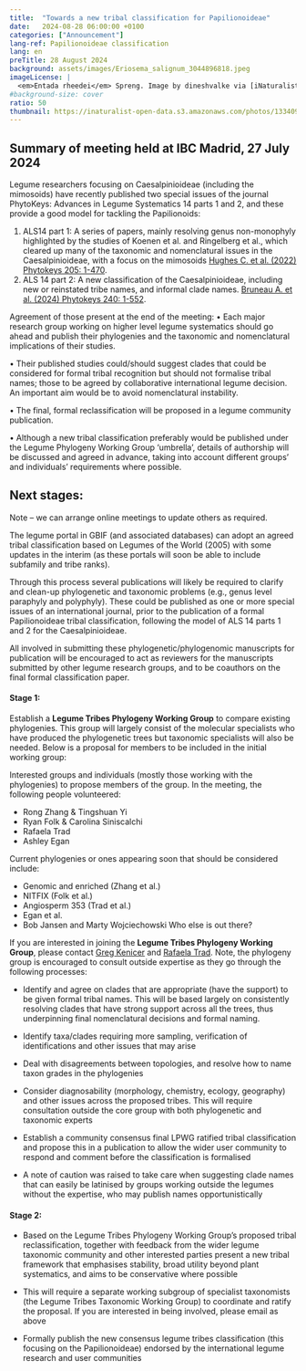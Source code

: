 ```yaml
---
title:  "Towards a new tribal classification for Papilionoideae"
date:   2024-08-28 06:00:00 +0100
categories: ["Announcement"]
lang-ref: Papilionoideae classification
lang: en
preTitle: 28 August 2024
background: assets/images/Eriosema_salignum_3044896818.jpeg
imageLicense: |
  <em>Entada rheedei</em> Spreng. Image by dineshvalke via [iNaturalist](https://www.inaturalist.org/observations/81342675)
#background-size: cover
ratio: 50
thumbnail: https://inaturalist-open-data.s3.amazonaws.com/photos/133409879/original.jpg
---
```


## Summary of meeting held at IBC Madrid, 27 July 2024

Legume researchers focusing on Caesalpinioideae (including the mimosoids) have recently published two special issues of the journal PhytoKeys: Advances in Legume Systematics 14 parts 1 and 2, and these provide a good model for tackling the Papilionoids:
1.	ALS14 part 1: A series of papers, mainly resolving genus non-monophyly highlighted by the studies of Koenen et al. and Ringelberg et al., which cleared up many of the taxonomic and nomenclatural issues in the Caesalpinioideae, with a focus on the mimosoids [Hughes C. et al. (2022) Phytokeys 205: 1-470](https://phytokeys.pensoft.net/issue/3247/).
2.	ALS 14 part 2: A new classification of the Caesalpinioideae, including new or reinstated tribe names, and informal clade names. [Bruneau A. et al. (2024) Phytokeys 240: 1-552](https://phytokeys.pensoft.net/article/101716/).

Agreement of those present at the end of the meeting:
•	Each major research group working on higher level legume systematics should go ahead and publish their phylogenies and the taxonomic and nomenclatural implications of their studies.

•	Their published studies could/should suggest clades that could be considered for formal tribal recognition but should not formalise tribal names; those to be agreed by collaborative international legume decision. An important aim would be to avoid nomenclatural instability. 

•	The final, formal reclassification will be proposed in a legume community publication.

•	Although a new tribal classification preferably would be published under the Legume Phylogeny Working Group ‘umbrella’, details of authorship will be discussed and agreed in advance, taking into account different groups’ and individuals’ requirements where possible. 

## Next stages:
Note – we can arrange online meetings to update others as required.

The legume portal in GBIF (and associated databases) can adopt an agreed tribal classification based on Legumes of the World (2005) with some updates in the interim (as these portals will soon be able to include subfamily and tribe ranks). 

Through this process several publications will likely be required to clarify and clean-up phylogenetic and taxonomic problems (e.g., genus level paraphyly and polyphyly). These could be published as one or more special issues of an international journal, prior to the publication of a formal Papilionoideae tribal classification, following the model of ALS 14 parts 1 and 2 for the Caesalpinioideae.

All involved in submitting these phylogenetic/phylogenomic manuscripts for publication will be encouraged to act as reviewers for the manuscripts submitted by other legume research groups, and to be coauthors on the final formal classification paper.

#### Stage 1:
Establish a **Legume Tribes Phylogeny Working Group** to compare existing phylogenies. This group will largely consist of the molecular specialists who have produced the phylogenetic trees but taxonomic specialists will also be needed. Below is a proposal for members to be included in the initial working group:

Interested groups and individuals (mostly those working with the phylogenies) to propose members of the group. In the meeting, the following people volunteered:
-	Rong Zhang & Tingshuan Yi
-	Ryan Folk & Carolina Siniscalchi
- Rafaela Trad
- Ashley Egan

Current phylogenies or ones appearing soon that should be considered include:
- Genomic and enriched (Zhang et al.)
- NITFIX (Folk et al.)
- Angiosperm 353 (Trad et al.)
-	Egan et al. 
- Bob Jansen and Marty Wojciechowski
Who else is out there?

If you are interested in joining the **Legume Tribes Phylogeny Working Group**, please contact [Greg Kenicer](mailto:gkenicer@rbge.org.uk) and [Rafaela Trad](mailto:rtrad@rbge.org.uk).
Note, the phylogeny group is encouraged to consult outside expertise as they go through the following processes:

- Identify and agree on clades that are appropriate (have the support) to be given formal tribal names. This will be based largely on consistently resolving clades that have strong support across all the trees, thus underpinning final nomenclatural decisions and formal naming. 

- Identify taxa/clades requiring more sampling, verification of identifications and other issues that may arise 

- Deal with disagreements between topologies, and resolve how to name taxon grades in the phylogenies 

- Consider diagnosability (morphology, chemistry, ecology, geography) and other issues across the proposed tribes. This will require consultation outside the core group with both phylogenetic and taxonomic experts

- Establish a community consensus final LPWG ratified tribal classification and propose this in a publication to allow the wider user community to respond and comment before the classification is formalised

- A note of caution was raised to take care when suggesting clade names that can easily be latinised by groups working outside the legumes without the expertise, who may publish names opportunistically

#### Stage 2:
- Based on the Legume Tribes Phylogeny Working Group’s proposed tribal reclassification, together with feedback from the wider legume taxonomic community and other interested parties present a new tribal framework that emphasises stability, broad utility beyond plant systematics, and aims to be conservative where possible

- This will require a separate working subgroup of specialist taxonomists (the Legume Tribes Taxonomic Working Group) to coordinate and ratify the proposal. If you are interested in being involved, please email as above
 
- Formally publish the new consensus legume tribes classification (this focusing on the Papilionoideae) endorsed by the international legume research and user communities


